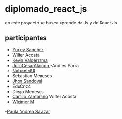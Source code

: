# diplomado_react_js

en este proyecto se busca aprende de Js y de React Js 
## participantes

- [Yurley Sanchez ](https://github.com/Yursksf1)
- Wilfer Acosta
- [Kevin Valderrama](https://github.com/KevinValderrama518)
- [JulioCesarAlarcon ]( https://github.com/JulioCesarAlarconUrazan/diplomadoReactJs)
-Andres Parra
- [Nelsonlc86](https://github.com/Nelsonlc86)
- Sebastian Meneses
- [Jhon Sandoval](https://github.com/JhonSandoval)
- EduCnz4
- Diego Meneses
- [Camilo Zambrano](https://github.com/Zeta-exe)
Wilfer Acosta
- [Wleimer M ](https://github.com/Wleimerjose/)

-[Paula Andrea Salazar](https://github.com/PaulaAndreaSalazarAgudelo)
